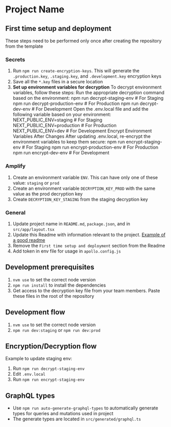 # Project Name

## First time setup and deployment

These steps need to be performed only once after creating the repository from the template

### Secrets
1. Run `npm run create-encryption-keys`. This will generate the `.production.key`, `.staging.key`, and `.development.key` encryption keys
2. Save all the `*.key` files in a secure location
3. **Set up environment variables for decryption**
  To decrypt environment variables, follow these steps:
Run the appropriate decryption command based on the environment:
npm run decrypt-staging-env    # For Staging
npm run decrypt-production-env # For Production
npm run decrypt-dev-env        # For Development
Open the .env.local file and add the following variable based on your environment:
NEXT_PUBLIC_ENV=staging    # For Staging
NEXT_PUBLIC_ENV=production # For Production
NEXT_PUBLIC_ENV=dev        # For Development
Encrypt Environment Variables After Changes
After updating .env.local, re-encrypt the environment variables to keep them secure:
npm run encrypt-staging-env    # For Staging
npm run encrypt-production-env # For Production
npm run encrypt-dev-env        # For Development

### Amplify
1. Create an environment variable `ENV`. This can have only one of these value: `staging` or `prod`
2. Create an environment variable `DECRYPTION_KEY_PROD` with the same value as the prod decryption key
3. Create `DECRYPTION_KEY_STAGING` from the staging decryption key

### General
1. Update project name in `README.md`, `package.json`, and in `src/app/layout.tsx`
2. Update this Readme with information relevant to the project. [Example of a good readme](https://github.com/commutatus/awesome?tab=readme-ov-file#awesome)
3. Remove the `First time setup and deployment` section from the Readme
4. Add token in env file for usage in `apollo.config.js`

## Development prerequisites
1. `nvm use` to set the correct node version
2. `npm run install` to install the dependencies
3. Get access to the decryption key file from your team members. Paste these files in the root of the repository


## Development flow
1. `nvm use` to set the correct node version
2. `npm run dev:staging` or `npm run dev:prod`


## Encryption/Decryption flow
Example to update staging env:
1. Run `npm run decrypt-staging-env`
2. Edit `.env.local`
3. Run `npm run encrypt-staging-env`

## GraphQL types
- Use `npm run auto-generate-graphql-types` to automatically generate types for queries and mutations used in project
- The generate types are located in `src/generated/graphql.ts`